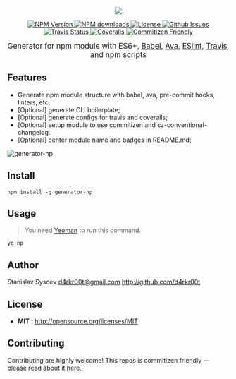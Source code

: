 <div align="center">
  <img src="https://cloud.githubusercontent.com/assets/200119/11451384/b82444a0-95d5-11e5-8b14-c1bfd0cd6634.png">
</div>

<p align="center">
  <a href="https://npmjs.org/package/generator-np">
    <img src="https://img.shields.io/npm/v/generator-np.svg" alt="NPM Version">
  </a>

  <a href="https://npmjs.org/package/generator-np">
    <img src="https://img.shields.io/npm/dm/generator-np.svg" alt="NPM downloads">
  </a>

  <a href="http://opensource.org/licenses/MIT">
    <img src="https://img.shields.io/npm/l/generator-np.svg" alt="License">
  </a>

  <a href="https://github.com/d4rkr00t/generator-np/issues">
    <img src="https://img.shields.io/github/issues/d4rkr00t/generator-np.svg" alt="Github Issues">
  </a>

  <a href="https://travis-ci.org/d4rkr00t/generator-np">
    <img src="https://img.shields.io/travis/d4rkr00t/generator-np.svg" alt="Travis Status">
  </a>

  <a href="https://coveralls.io/github/d4rkr00t/generator-np">
    <img src="https://img.shields.io/coveralls/d4rkr00t/generator-np.svg" alt="Coveralls">
  </a>

  <a href="http://commitizen.github.io/cz-cli/">
    <img src="https://img.shields.io/badge/commitizen-friendly-brightgreen.svg" alt="Commitizen Friendly">
  </a>
</p>

<p align="center"><big>
Generator for npm module with ES6+, <a href="https://github.com/babel/babel">Babel</a>, <a href="https://github.com/sindresorhus/ava">Ava</a>, <a href="https://github.com/eslint/eslint">ESlint</a>, <a href="https://travis-ci.org">Travis</a>, and npm scripts
</big></p>

## Features
* Generate npm module structure with babel, ava, pre-commit hooks, linters, etc;
* [Optional] generate CLI boilerplate;
* [Optional] generate configs for travis and coveralls;
* [Optional] setup module to use commitizen and cz-conventional-changelog.
* [Optional] center module name and badges in README.md;

![generator-np](https://cloud.githubusercontent.com/assets/200119/11453522/1f0f187c-961f-11e5-930f-e245d72e29c5.png)

## Install

```
npm install -g generator-np
```

## Usage
> You need [Yeoman](http://yeoman.io/) to run this command.

```
yo np
```

## Author

Stanislav Sysoev <d4rkr00t@gmail.com> http://github.com/d4rkr00t

## License

- **MIT** : http://opensource.org/licenses/MIT

## Contributing

Contributing are highly welcome! This repos is commitizen friendly — please read about it [here](http://commitizen.github.io/cz-cli/).

